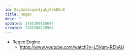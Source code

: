 ```yaml
---
id: 2xg3wtdsqom1jqkj9ah85c9
title: Regex
desc: ''
updated: 1705309185644
created: 1705308578964
---
```


- Regex Engine
  - https://www.youtube.com/watch?v=L5Vqm-REhAU